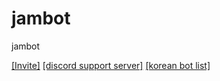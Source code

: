 # jambot
jambot

[[Invite]](http://invite.jambot.kro.kr)
[[discord support server]](https://discord.gg/B6MjFDjz23)
[[korean bot list]](https://koreanbots.dev/bots/921424724729397318)
